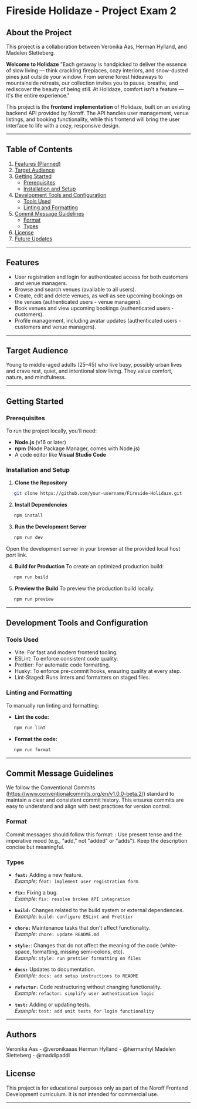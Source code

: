 # Fireside Holidaze - Project Exam 2

## About the Project

This project is a collaboration between Veronika Aas, Herman Hylland, and Madelen Sletteberg.

**Welcome to Holidaze**
"Each getaway is handpicked to deliver the essence of slow living — think crackling fireplaces, cozy interiors, and snow-dusted pines just outside your window. From serene forest hideaways to mountainside retreats, our collection invites you to pause, breathe, and rediscover the beauty of being still. At Holidaze, comfort isn't a feature — it's the entire experience."

This project is the **frontend implementation** of Holidaze, built on an existing backend API provided by Noroff. The API handles user management, venue listings, and booking functionality, while this frontend will bring the user interface to life with a cozy, responsive design.

---

## Table of Contents

1. [Features (Planned)](#features-planned)
2. [Target Audience](#target-audience)
3. [Getting Started](#getting-started)
   - [Prerequisites](#prerequisites)
   - [Installation and Setup](#installation-and-setup)
4. [Development Tools and Configuration](#development-tools-and-configuration)
   - [Tools Used](#tools-used)
   - [Linting and Formatting](#linting-and-formatting)
5. [Commit Message Guidelines](#commit-message-guidelines)
   - [Format](#format)
   - [Types](#types)
6. [License](#license)
7. [Future Updates](#future-updates)

---

## Features

- User registration and login for authenticated access for both customers and venue managers.
- Browse and search venues (available to all users).
- Create, edit and delete venues, as well as see upcoming bookings on the venues (authenticated users - venue managers).
- Book venues and view upcoming bookings (authenticated users - customers).
- Profile management, including avatar updates (authenticated users - customers and venue managers).

---

## Target Audience

Young to middle-aged adults (25–45) who live busy, possibly urban lives and crave rest, quiet, and intentional slow living. They value comfort, nature, and mindfulness.

---

## Getting Started

### Prerequisites

To run the project locally, you’ll need:

- **Node.js** (v16 or later)
- **npm** (Node Package Manager, comes with Node.js)
- A code editor like **Visual Studio Code**

### Installation and Setup

1. **Clone the Repository**

```bash
   git clone https://github.com/your-username/Fireside-Holidaze.git
```

2. **Install Dependencies**

```bash
   npm install
```

3. **Run the Development Server**

```bash
   npm run dev
```

Open the development server in your browser at the provided local host port link.

4. **Build for Production**
   To create an optimized production build:

```bash
   npm run build
```

5. **Preview the Build**
   To preview the production build locally:

```bash
   npm run preview
```

---

## Development Tools and Configuration

### Tools Used

- Vite: For fast and modern frontend tooling.
- ESLint: To enforce consistent code quality.
- Prettier: For automatic code formatting.
- Husky: To enforce pre-commit hooks, ensuring quality at every step.
- Lint-Staged: Runs linters and formatters on staged files.

### Linting and Formatting

To manually run linting and formatting:

- **Lint the code:**

```bash
   npm run lint
```

- **Format the code:**

```bash
   npm run format
```

---

## Commit Message Guidelines

We follow the Conventional Commits (https://www.conventionalcommits.org/en/v1.0.0-beta.2/) standard to maintain a clear and consistent commit history. This ensures commits are easy to understand and align with best practices for version control.

### Format

Commit messages should follow this format:
<type>: <short description>
Use present tense and the imperative mood (e.g., "add," not "added" or "adds").
Keep the description concise but meaningful.

### Types

- **`feat:`** Adding a new feature.  
  _Example_: `feat: implement user registration form`

- **`fix:`** Fixing a bug.  
  _Example_: `fix: resolve broken API integration`

- **`build:`** Changes related to the build system or external dependencies.  
  _Example_: `build: configure ESLint and Prettier`

- **`chore:`** Maintenance tasks that don't affect functionality.  
  _Example_: `chore: update README.md`

- **`style:`**: Changes that do not affect the meaning of the code (white-space, formatting, missing semi-colons, etc).  
  _Example_: `style: run prettier formatting on files`

- **`docs:`** Updates to documentation.  
  _Example_: `docs: add setup instructions to README`

- **`refactor:`** Code restructuring without changing functionality.  
  _Example_: `refactor: simplify user authentication logic`

- **`test:`** Adding or updating tests.  
  _Example_: `test: add unit tests for login functionality`

---

## Authors

Veronika Aas - @veronikaaas
Herman Hylland - @hermanhyl
Madelen Sletteberg - @maddipaddi

## License

This project is for educational purposes only as part of the Noroff Frontend Development curriculum. It is not intended for commercial use.

---
